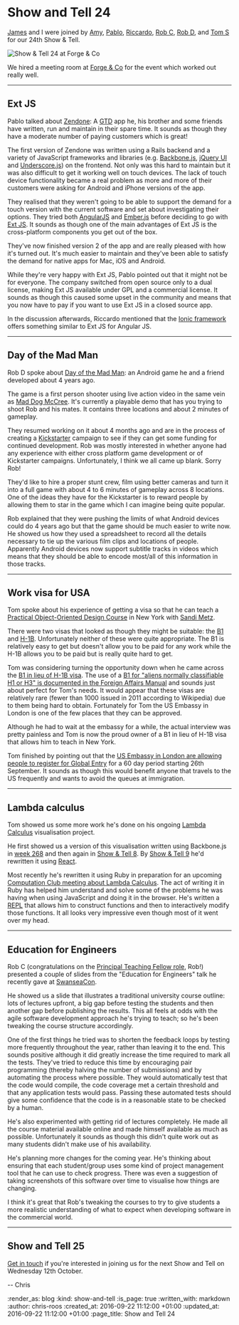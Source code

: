 Show and Tell 24
================

[James][james-mead] and I were joined by [Amy][amy-wagner], [Pablo][pablo-manrubia], [Riccardo][riccardo-cambiassi], [Rob C][rob-chatley], [Rob D][rob-dupuis], and [Tom S][tom-stuart] for our 24th Show & Tell.

![Show & Tell 24 at Forge & Co](/images/blog/2016-09-14-gfr-show-and-tell-24.jpg)

We hired a meeting room at [Forge & Co][forge-and-co] for the event which worked out really well.

[amy-wagner]: http://amyeee.com/
[forge-and-co]: http://forgeandco.co.uk/
[james-mead]: /james-mead
[pablo-manrubia]: http://pmanrubia.info/
[riccardo-cambiassi]: https://github.com/bru
[rob-chatley]: https://www.doc.ic.ac.uk/~rbc/
[rob-dupuis]: https://github.com/robd
[tom-stuart]: http://codon.com/

---

## Ext JS

Pablo talked about [Zendone][zendone]: A [GTD][gtd] app he, his brother and some friends have written, run and maintain in their spare time. It sounds as though they have a moderate number of paying customers which is great!

The first version of Zendone was written using a Rails backend and a variety of JavaScript frameworks and libraries (e.g. [Backbone.js][backbone-js], [jQuery UI][jquery-ui] and [Underscore.js][underscore-js]) on the frontend. Not only was this hard to maintain but it was also difficult to get it working well on touch devices. The lack of touch device functionality became a real problem as more and more of their customers were asking for Android and iPhone versions of the app.

They realised that they weren't going to be able to support the demand for a touch version with the current software and set about investigating their options. They tried both [AngularJS][angular-js] and [Ember.js][ember-js] before deciding to go with [Ext JS][ext-js]. It sounds as though one of the main advantages of Ext JS is the cross-platform components you get out of the box.

They've now finished version 2 of the app and are really pleased with how it's turned out. It's much easier to maintain and they've been able to satisfy the demand for native apps for Mac, iOS and Android.

While they're very happy with Ext JS, Pablo pointed out that it might not be for everyone. The company switched from open source only to a dual license, making Ext JS available under GPL and a commercial license. It sounds as though this caused some upset in the community and means that you now have to pay if you want to use Ext JS in a closed source app.

In the discussion afterwards, Riccardo mentioned that the [Ionic framework][ionic] offers something similar to Ext JS for Angular JS.

[angular-js]: https://angularjs.org/
[backbone-js]: http://backbonejs.org/
[ember-js]: http://emberjs.com/
[ext-js]: https://www.sencha.com/products/extjs/#overview
[gtd]: https://en.wikipedia.org/wiki/Getting_Things_Done
[ionic]: http://ionicframework.com/
[jquery-ui]: https://jqueryui.com/
[underscore-js]: http://underscorejs.org/
[zendone]: https://www.zendone.com/

---

## Day of the Mad Man

Rob D spoke about [Day of the Mad Man][day-of-the-mad-man]: an Android game he and a friend developed about 4 years ago.

The game is a first person shooter using live action video in the same vein as [Mad Dog McCree][mad-dog-mcree]. It's currently a playable demo that has you trying to shoot Rob and his mates. It contains three locations and about 2 minutes of gameplay.

They resumed working on it about 4 months ago and are in the process of creating a [Kickstarter][kickstarter] campaign to see if they can get some funding for continued development. Rob was mostly interested in whether anyone had any experience with either cross platform game development or of Kickstarter campaigns. Unfortunately, I think we all came up blank. Sorry Rob!

They'd like to hire a proper stunt crew, film using better cameras and turn it into a full game with about 4 to 6 minutes of gameplay across 8 locations. One of the ideas they have for the Kickstarter is to reward people by allowing them to star in the game which I can imagine being quite popular.

Rob explained that they were pushing the limits of what Android devices could do 4 years ago but that the game should be much easier to write now. He showed us how they used a spreadsheet to record all the details necessary to tie up the various film clips and locations of people. Apparently Android devices now support subtitle tracks in videos which means that they should be able to encode most/all of this information in those tracks.

[day-of-the-mad-man]: https://dayofthemadman.com/
[kickstarter]: https://www.kickstarter.com/
[mad-dog-mcree]: https://en.wikipedia.org/wiki/Mad_Dog_McCree

---

## Work visa for USA

Tom spoke about his experience of getting a visa so that he can teach a [Practical Object-Oriented Design Course][pood-course] in New York with [Sandi Metz][sandi-metz].

There were two visas that looked as though they might be suitable: the [B1][b1-visa] and [H-1B][h1b-visa]. Unfortunately neither of these were quite appropriate. The B1 is relatively easy to get but doesn't allow you to be paid for any work while the H-1B allows you to be paid but is really quite hard to get.

Tom was considering turning the opportunity down when he came across the [B1 in lieu of H-1B visa][b-in-lieu-of-other-visa]. The use of a [B1 for "aliens normally classifiable H1 or H3" is documented in the Foreign Affairs Manual][fam-402-2-5] and sounds just about perfect for Tom's needs. It would appear that these visas are relatively rare (fewer than 1000 issued in 2011 according to Wikipedia) due to them being hard to obtain. Fortunately for Tom the US Embassy in London is one of the few places that they can be approved.

Although he had to wait at the embassy for a while, the actual interview was pretty painless and Tom is now the proud owner of a B1 in lieu of H-1B visa that allows him to teach in New York.

Tom finished by pointing out that the [US Embassy in London are allowing people to register for Global Entry][us-embassy-global-entry] for a 60 day period starting 26th September. It sounds as though this would benefit anyone that travels to the US frequently and wants to avoid the queues at immigration.

[b-in-lieu-of-other-visa]: https://en.wikipedia.org/wiki/B_visa_in_lieu_of_other_visas
[b1-visa]: https://en.wikipedia.org/wiki/B_visa
[h1b-visa]: https://en.wikipedia.org/wiki/H-1B_visa
[fam-402-2-5]: https://fam.state.gov/FAM/09FAM/09FAM040202.html#M402_2_5_F
[pood-course]: http://www.sandimetz.com/courses
[sandi-metz]: http://www.sandimetz.com/
[us-embassy-global-entry]: https://uk.usembassy.gov/global-entry-enrollment-center-top-open-in-london/

---

## Lambda calculus

Tom showed us some more work he's done on his ongoing [Lambda Calculus][lambda-calculus] visualisation project.

He first showed us a version of this visualisation written using Backbone.js  in [week 268][week-268] and then again in [Show & Tell 8][show-and-tell-8-lambda-calculus]. By [Show & Tell 9][show-and-tell-9-lambda-calculus] he'd rewritten it using [React][react].

Most recently he's rewritten it using Ruby in preparation for an upcoming [Computation Club meeting about Lambda Calculus][computation-club-lambda-calculus]. The act of writing it in Ruby has helped him understand and solve some of the problems he was having when using JavaScript and doing it in the browser. He's written a [REPL][repl] that allows him to construct functions and then to interactively modify those functions. It all looks very impressive even though most of it went over my head.

[computation-club-lambda-calculus]: http://lanyrd.com/2016/london-computation-club-lambda-calculus/
[lambda-calculus]: https://en.wikipedia.org/wiki/Lambda_calculus
[react]: https://facebook.github.io/react/
[repl]: https://en.wikipedia.org/wiki/Read%E2%80%93eval%E2%80%93print_loop
[show-and-tell-8-lambda-calculus]: /show-and-tell-8#lambda-calculus
[show-and-tell-9-lambda-calculus]: /show-and-tell-9#lambda-calculus
[week-268]: /week-268

---

## Education for Engineers

Rob C (congratulations on the [Principal Teaching Fellow role][rob-c-new-job], Rob!) presented a couple of slides from the "Education for Engineers" talk he recently gave at [SwanseaCon][swansea-con].

He showed us a slide that illustrates a traditional university course outline: lots of lectures upfront, a big gap before testing the students and then another gap before publishing the results. This all feels at odds with the agile software development approach he's trying to teach; so he's been tweaking the course structure accordingly.

One of the first things he tried was to shorten the feedback loops by testing more frequently throughout the year, rather than leaving it to the end. This sounds positive although it did greatly increase the time required to mark all the tests. They've tried to reduce this time by encouraging pair programming (thereby halving the number of submissions) and by automating the process where possible. They would automatically test that the code would compile, the code coverage met a certain threshold and that any application tests would pass. Passing these automated tests should give some confidence that the code is in a reasonable state to be checked by a human.

He's also experimented with getting rid of lectures completely. He made all the course material available online and made himself available as much as possible. Unfortunately it sounds as though this didn't quite work out as many students didn't make use of his availability.

He's planning more changes for the coming year. He's thinking about ensuring that each student/group uses some kind of project management tool that he can use to check progress. There was even a suggestion of taking screenshots of this software over time to visualise how things are changing.

I think it's great that Rob's tweaking the courses to try to give students a more realistic understanding of what to expect when developing software in the commercial world.

[rob-c-new-job]: https://medium.com/@rchatley/new-academic-year-new-job-c13c21a0856#.xcvotpc7r
[swansea-con]: http://swanseacon.co.uk/

---

## Show and Tell 25

[Get in touch][contact] if you're interested in joining us for the next Show and Tell on Wednesday 12th October.

-- Chris

[contact]: /contact

:render_as: blog
:kind: show-and-tell
:is_page: true
:written_with: markdown
:author: chris-roos
:created_at: 2016-09-22 11:12:00 +01:00
:updated_at: 2016-09-22 11:12:00 +01:00
:page_title: Show and Tell 24
